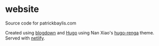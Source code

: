# website
Source code for patrickbaylis.com

Created using [blogdown](https://bookdown.org/yihui/blogdown/) and [Hugo](https://gohugo.io/) using Nan Xiao's [hugo-renga](https://nanx.me/hugo-renga/) theme. Served with [netlify](https://www.netlify.com/).
